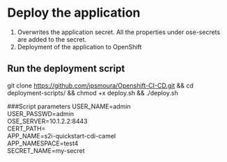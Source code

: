 # Deploy the application
1) Overwrites the application secret. All the properties under ose-secrets are added to the secret.<br />
2) Deployment of the application to OpenShift

## Run the deployment script
git clone https://github.com/jpsmoura/Openshift-CI-CD.git &&
cd deployment-scripts/ &&
chmod +x deploy.sh &&
./deploy.sh

###Script parameters
USER_NAME=admin<br/>
USER_PASSWD=admin<br/>
OSE_SERVER=10.1.2.2:8443<br/>
CERT_PATH=<br/>
APP_NAME=s2i-quickstart-cdi-camel<br/>
APP_NAMESPACE=test4<br/>
SECRET_NAME=my-secret<br/>
